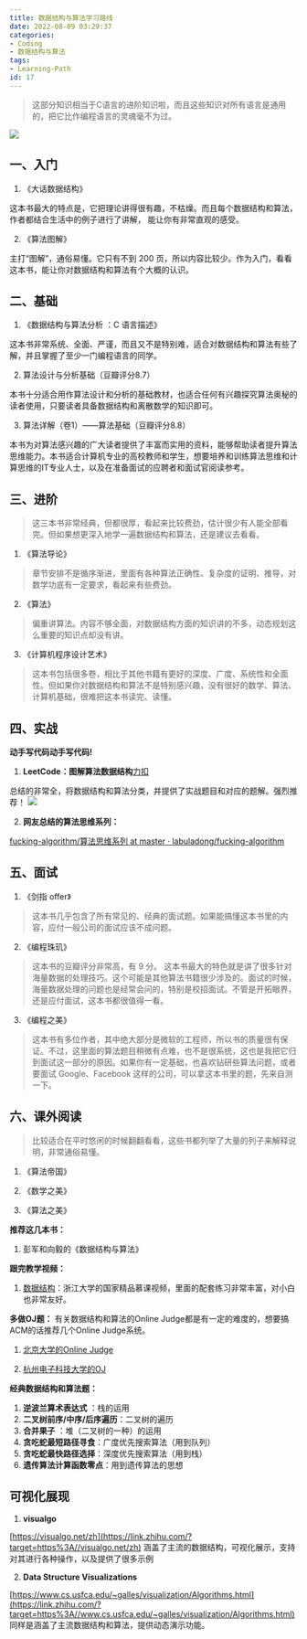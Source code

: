 ```yaml
---
title: 数据结构与算法学习路线
date: 2022-08-09 03:29:37
categories:
- Coding
- 数据结构与算法
tags:
- Learning-Path
id: 17
---
```


> 这部分知识相当于C语言的进阶知识啦，而且这些知识对所有语言是通用的，把它比作编程语言的灵魂毫不为过。

<!--more-->

![](https://img.arctee.cn/one/202207101219363.png)

## 一、入门

1. 《大话数据结构》

这本书最大的特点是，它把理论讲得很有趣，不枯燥。而且每个数据结构和算法，作者都结合生活中的例子进行了讲解， 能让你有非常直观的感受。

2. 《算法图解》

主打“图解”，通俗易懂。它只有不到 200 页，所以内容比较少。作为入门，看看这本书，能让你对数据结构和算法有个大概的认识。


## 二、基础

1. 《数据结构与算法分析 ：C 语言描述》

这本书非常系统、全面、严谨，而且又不是特别难，适合对数据结构和算法有些了解，并且掌握了至少一门编程语言的同学。

2. 算法设计与分析基础（豆瓣评分8.7）

本书十分适合用作算法设计和分析的基础教材，也适合任何有兴趣探究算法奥秘的读者使用，只要读者具备数据结构和离散数学的知识即可。

3. 算法详解（卷1）——算法基础（豆瓣评分8.8）

本书为对算法感兴趣的广大读者提供了丰富而实用的资料，能够帮助读者提升算法思维能力。本书适合计算机专业的高校教师和学生，想要培养和训练算法思维和计算思维的IT专业人士，以及在准备面试的应聘者和面试官阅读参考。


## 三、进阶

> 这三本书非常经典，但都很厚，看起来比较费劲，估计很少有人能全部看完。但如果想更深入地学一遍数据结构和算法，还是建议去看看。

1. 《算法导论》
> 章节安排不是循序渐进，里面有各种算法正确性、复杂度的证明、推导，对数学功底有一定要求，看起来有些费劲。

2. 《算法》
> 偏重讲算法。内容不够全面，对数据结构方面的知识讲的不多，动态规划这么重要的知识点却没有讲。

3. 《计算机程序设计艺术》
> 这本书包括很多卷，相比于其他书籍有更好的深度、广度、系统性和全面性。但如果你对数据结构和算法不是特别感兴趣，没有很好的数学、算法、计算机基础，很难把这本书读完、读懂。


## 四、实战

**动手写代码动手写代码!**

1. **LeetCode：图解算法数据结构**[力扣](https://link.zhihu.com/?target=https%3A//leetcode-cn.com/leetbook/detail/illustration-of-algorithm/)

总结的非常全，将数据结构和算法分类，并提供了实战题目和对应的题解。强烈推荐！
![](https://cdn.nlark.com/yuque/0/2021/png/1730795/1631696436248-ea17e0bb-358c-4032-9195-7031c4b0c312.png#clientId=u245baa3a-25bb-4&from=paste&id=R6aL1&margin=%5Bobject%20Object%5D&name=image.png&originHeight=564&originWidth=720&originalType=url&ratio=1&size=142225&status=done&style=none&taskId=ue1748d5e-c757-453f-9f0d-0899259ccaf)

2. **网友总结的算法思维系列：**

[fucking-algorithm/算法思维系列 at master · labuladong/fucking-algorithm](https://link.zhihu.com/?target=https%3A//github.com/labuladong/fucking-algorithm/tree/master/%25E7%25AE%2597%25E6%25B3%2595%25E6%2580%259D%25E7%25BB%25B4%25E7%25B3%25BB%25E5%2588%2597)


## 五、面试

1. 《剑指 offer》
> 这本书几乎包含了所有常见的、经典的面试题。如果能搞懂这本书里的内容，应付一般公司的面试应该不成问题。

2. 《编程珠玑》
> 这本书的豆瓣评分非常高，有 9 分。
> 这本书最大的特色就是讲了很多针对海量数据的处理技巧。这个可能是其他算法书籍很少涉及的。面试的时候，海量数据处理的问题也是经常会问的，特别是校招面试。不管是开拓眼界，还是应付面试，这本书都很值得一看。

3. 《编程之美》
> 这本书有多位作者，其中绝大部分是微软的工程师，所以书的质量很有保证。不过，这里面的算法题目稍微有点难，也不是很系统，这也是我把它归到面试这一部分的原因。如果你有一定基础，也喜欢钻研些算法问题，或者要面试 Google、Facebook 这样的公司，可以拿这本书里的题，先来自测一下。


## 六、课外阅读
> 比较适合在平时悠闲的时候翻翻看看，这些书都列举了大量的列子来解释说明，非常通俗易懂。

1. 《算法帝国》

2. 《数学之美》

3. 《算法之美》

**推荐这几本书：**

1. 彭军和向毅的《数据结构与算法》

**跟完教学视频：**

1. [数据结构](https://link.zhihu.com/?target=https%3A//www.icourse163.org/)：浙江大学的国家精品慕课视频，里面的配套练习非常丰富，对小白也非常友好。

**多做OJ题：**
有关数据结构和算法的Online Judge都是有一定的难度的，想要搞ACM的话推荐几个Online Judge系统。

1. [北京大学的Online Judge](https://link.zhihu.com/?target=http%3A//poj.org/problemlist%3Fvolume%3D1%26lang%3Dzh-CN%26change%3Dtrue)

2. [杭州电子科技大学的OJ](https://link.zhihu.com/?target=http%3A//acm.hdu.edu.cn/)

**经典数据结构和算法题：**

1. **逆波兰算术表达式** ：栈的运用
2. **二叉树前序/中序/后序遍历**：二叉树的遍历
3. **合并果子** ：堆（二叉树的一种）的运用
4. **贪吃蛇最短路径寻食**：广度优先搜索算法（用到队列） 
5. **贪吃蛇最快路径选择**：深度优先搜索算法（用到栈）
6. **遗传算法计算函数零点**：用到遗传算法的思想


## 可视化展现

1. **visualgo**

[https://visualgo.net/zh](https://link.zhihu.com/?target=https%3A//visualgo.net/zh)
涵盖了主流的数据结构，可视化展示，支持对其进行各种操作，以及提供了很多示例

2. **Data Structure Visualizations**

[https://www.cs.usfca.edu/~galles/visualization/Algorithms.html](https://link.zhihu.com/?target=https%3A//www.cs.usfca.edu/~galles/visualization/Algorithms.html)
同样是涵盖了主流数据结构和算法，提供动态演示功能。